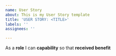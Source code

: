 ```yaml
---
name: User Story
about: This is my User Story template
title: 'USER STORY: <TITLE>'
labels: ''
assignees: ''

---
```


As a **role** I can **capability** so that **received benefit**
